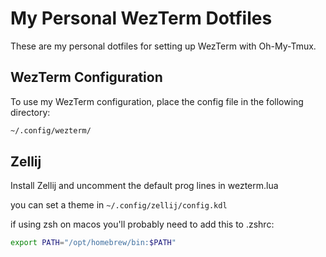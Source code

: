 # My Personal WezTerm Dotfiles

These are my personal dotfiles for setting up WezTerm with Oh-My-Tmux.

## WezTerm Configuration

To use my WezTerm configuration, place the config file in the following directory:

```bash
~/.config/wezterm/
```

## Zellij

Install Zellij and uncomment the default prog lines in wezterm.lua

you can set a theme in `~/.config/zellij/config.kdl`

if using zsh on macos you'll probably need to add this to .zshrc:

```bash
export PATH="/opt/homebrew/bin:$PATH"
```
